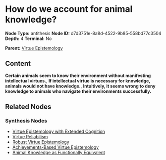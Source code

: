 # How do we account for animal knowledge?

**Node Type:** antithesis
**Node ID:** d7d3751e-8a8d-4522-9b85-558bd77c3504
**Depth:** 4
**Terminal:** No

**Parent:** [Virtue Epistemology](virtue-epistemology-synthesis-67d92b72-892d-440c-b7c1-85ff04a6215b.md)

## Content

**Certain animals seem to know their environment without manifesting intellectual virtues.**, **If intellectual virtue is necessary for knowledge, animals would not have knowledge.**, **Intuitively, it seems wrong to deny knowledge to animals who navigate their environments successfully.**

## Related Nodes

### Synthesis Nodes

- [Virtue Epistemology with Extended Cognition](virtue-epistemology-with-extended-cognition-synthesis-3c9b7bb3-c8ac-4380-b0b8-9e5430554912.md)
- [Virtue Reliabilism](virtue-reliabilism-synthesis-9c09f155-774e-4f4a-904c-009525b5606a.md)
- [Robust Virtue Epistemology](robust-virtue-epistemology-synthesis-f55c35dc-6572-46d8-ab3d-107ca32ffa35.md)
- [Achievements-Based Virtue Epistemology](achievements-based-virtue-epistemology-synthesis-0e397f4f-f531-4e1d-927a-31b319288033.md)
- [Animal Knowledge as Functionally Equivalent](animal-knowledge-as-functionally-equivalent-synthesis-fd008678-107b-4dc8-8306-004e930c015c.md)
